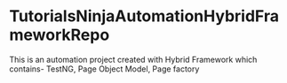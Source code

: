 # TutorialsNinjaAutomationHybridFrameworkRepo
This is an automation project created with Hybrid Framework which contains- TestNG, Page Object Model, Page factory
